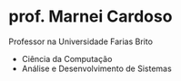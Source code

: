 # prof. Marnei Cardoso

Professor na Universidade Farias Brito
 - Ciência da Computação
 - Análise e Desenvolvimento de Sistemas